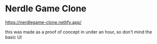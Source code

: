 # Nerdle Game Clone

https://nerdlegame-clone.netlify.app/

this was made as a proof of concept in under an hour, so don't mind the basic UI